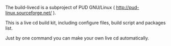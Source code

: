 The build-livecd is a subproject of PUD GNU/Linux ( http://pud-linux.sourceforge.net/ ).

This is a live cd build kit, including configure files, build script and packages list.

Just by one command you can make your own live cd automatically.
